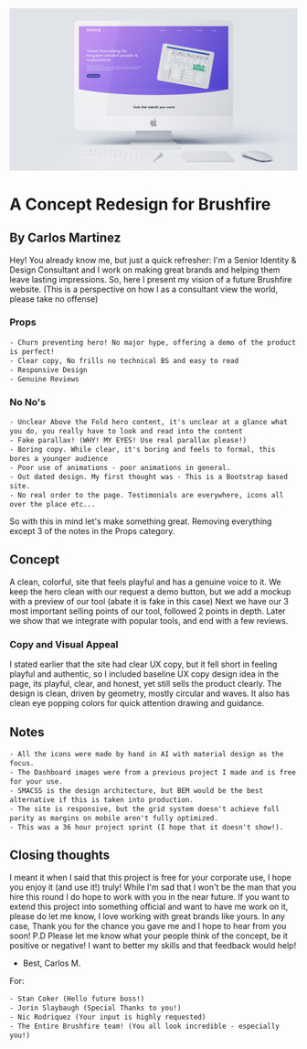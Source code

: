 ![](iMac.png)

# A Concept Redesign for Brushfire

## By Carlos Martinez

Hey! You already know me, but just a quick refresher: I'm a Senior Identity & Design Consultant and I work on making great brands and helping them leave lasting impressions.
So, here I present my vision of a future Brushfire website.
(This is a perspective on how I as a consultant view the world, please take no offense)

### Props
    - Churn preventing hero! No major hype, offering a demo of the product is perfect!
    - Clear copy, No frills no technical BS and easy to read
    - Responsive Design
    - Genuine Reviews
    
### No No's
    - Unclear Above the Fold hero content, it's unclear at a glance what you do, you really have to look and read into the content
    - Fake parallax! (WHY! MY EYES! Use real parallax please!)
    - Boring copy. While clear, it's boring and feels to formal, this bores a younger audience 
    - Poor use of animations - poor animations in general.
    - Out dated design. My first thought was - This is a Bootstrap based site.
    - No real order to the page. Testimonials are everywhere, icons all over the place etc...
    
So with this in mind let's make something great. Removing everything except 3 of the notes in the Props category.

## Concept
A clean, colorful, site that feels playful and has a genuine voice to it.
We keep the hero clean with our request a demo button, but we add a mockup with a preview of our tool (abate it is fake in this case)
Next we have our 3 most important selling points of our tool, followed 2 points in depth.
Later we show that we integrate with popular tools, and end with a few reviews.

### Copy and Visual Appeal
I stated earlier that the site had clear UX copy, but it fell short in feeling playful and authentic, so I included baseline UX copy design idea in the page, its playful, clear, and honest, yet still sells the product clearly.
The design is clean, driven by geometry, mostly circular and waves. It also has clean eye popping colors for quick attention drawing and guidance.

## Notes

    - All the icons were made by hand in AI with material design as the focus.
    - The Dashboard images were from a previous project I made and is free for your use.
    - SMACSS is the design architecture, but BEM would be the best alternative if this is taken into production.
    - The site is responsive, but the grid system doesn't achieve full parity as margins on mobile aren't fully optimized.
    - This was a 36 hour project sprint (I hope that it doesn't show!).
    
## Closing thoughts
I meant it when I said that this project is free for your corporate use, I hope you enjoy it (and use it!) truly! While I'm sad that I won't be the man that you hire this round I do hope to work with you in the near future. If you want to extend this project into something official and want to have me work on it, please do let me know, I love working with great brands like yours.
In any case, Thank you for the chance you gave me and I hope to hear from you soon!
P.D Please let me know what your people think of the concept, be it positive or negative! I want to better my skills and that feedback would help!
- Best,
Carlos M.

For:

    - Stan Coker (Hello future boss!)
    - Jorin Slaybaugh (Special Thanks to you!)
    - Nic Rodriquez (Your input is highly requested)
    - The Entire Brushfire team! (You all look incredible - especially you!)
    

